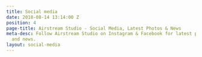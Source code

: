 ```yaml
---
title: Social media
date: 2018-08-14 13:14:00 Z
position: 4
page-title: Airstream Studio - Social Media, Latest Photos & News
meta-desc: Follow Airstream Studio on Instagram & Facebook for latest photos, videos
  and news.
layout: social-media
---
```


